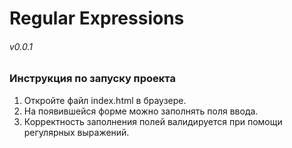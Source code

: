 # Regular Expressions

###### v0.0.1



### Инструкция по запуску проекта
1. Откройте файл index.html в браузере. 
2. На появившейся форме можно заполнять поля ввода.
3. Корректность заполнения полей валидируется при помощи регулярных выражений.
